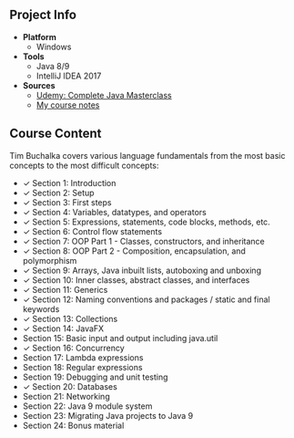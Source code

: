 ## Project Info
* **Platform**
  * Windows
* **Tools**
  * Java 8/9
  * IntelliJ IDEA 2017
* **Sources**
  * [Udemy: Complete Java Masterclass](https://www.udemy.com/java-the-complete-java-developer-course/learn/v4/content)
  * [My course notes](https://github.com/MAShah-UK/CompleteJavaMasterclass/blob/master/notes/Notes.docx)

## Course Content
Tim Buchalka covers various language fundamentals from the most basic concepts to the most difficult concepts:
* ✓ Section 1: Introduction
* ✓ Section 2: Setup
* ✓ Section 3: First steps
* ✓ Section 4: Variables, datatypes, and operators
* ✓ Section 5: Expressions, statements, code blocks, methods, etc.
* ✓ Section 6: Control flow statements
* ✓ Section 7: OOP Part 1 - Classes, constructors, and inheritance
* ✓ Section 8: OOP Part 2 - Composition, encapsulation, and polymorphism
* ✓ Section 9: Arrays, Java inbuilt lists, autoboxing and unboxing
* ✓ Section 10: Inner classes, abstract classes, and interfaces
* ✓ Section 11: Generics
* ✓ Section 12: Naming conventions and packages / static and final keywords
* ✓ Section 13: Collections
* ✓ Section 14: JavaFX
* Section 15: Basic input and output including java.util
* ✓ Section 16: Concurrency
* Section 17: Lambda expressions
* Section 18: Regular expressions
* Section 19: Debugging and unit testing
* ✓ Section 20: Databases
* Section 21: Networking
* Section 22: Java 9 module system
* Section 23: Migrating Java projects to Java 9
* Section 24: Bonus material
